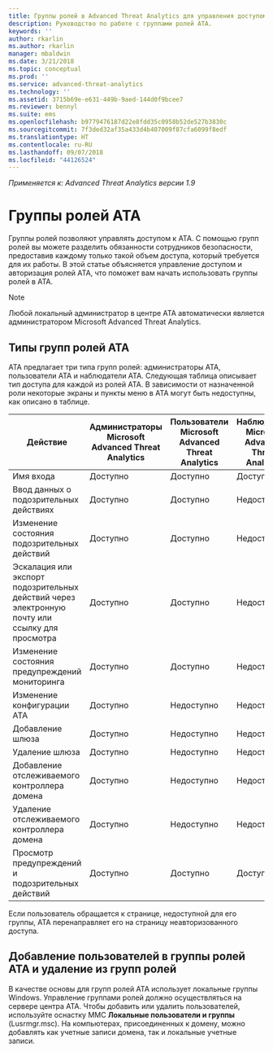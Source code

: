 ```yaml
---
title: Группы ролей в Advanced Threat Analytics для управления доступом | Документация Майкрософт
description: Руководство по работе с группами ролей ATA.
keywords: ''
author: rkarlin
ms.author: rkarlin
manager: mbaldwin
ms.date: 3/21/2018
ms.topic: conceptual
ms.prod: ''
ms.service: advanced-threat-analytics
ms.technology: ''
ms.assetid: 3715b69e-e631-449b-9aed-144d0f9bcee7
ms.reviewer: bennyl
ms.suite: ems
ms.openlocfilehash: b9779476187d22e8fdd35c0958b52de527b3830c
ms.sourcegitcommit: 7f3ded32af35a433d4b407009f87cfa6099f8edf
ms.translationtype: HT
ms.contentlocale: ru-RU
ms.lasthandoff: 09/07/2018
ms.locfileid: "44126524"
---
```

*Применяется к: Advanced Threat Analytics версии 1.9*




# <a name="ata-role-groups"></a>Группы ролей ATA

Группы ролей позволяют управлять доступом к ATA. С помощью групп ролей вы можете разделить обязанности сотрудников безопасности, предоставив каждому только такой объем доступа, который требуется для их работы. В этой статье объясняется управление доступом и авторизация ролей ATA, что поможет вам начать использовать группы ролей в ATA.

> [!NOTE]
> Любой локальный администратор в центре ATA автоматически является администратором Microsoft Advanced Threat Analytics.

## <a name="types-of-ata-role-groups"></a>Типы групп ролей ATA 

ATA предлагает три типа групп ролей: администраторы ATA, пользователи ATA и наблюдатели ATA. Следующая таблица описывает тип доступа для каждой из ролей ATA. В зависимости от назначенной роли некоторые экраны и пункты меню в ATA могут быть недоступны, как описано в таблице.

|Действие |Администраторы Microsoft Advanced Threat Analytics|Пользователи Microsoft Advanced Threat Analytics|Наблюдатели Microsoft Advanced Threat Analytics|
|----|----|----|----|
|Имя входа|Доступно|Доступно|Доступно|
|Ввод данных о подозрительных действиях|Доступно|Доступно|Недоступно|
|Изменение состояния подозрительных действий|Доступно|Доступно|Недоступно|
|Эскалация или экспорт подозрительных действий через электронную почту или ссылку для просмотра|Доступно|Доступно|Недоступно|
|Изменение состояния предупреждений мониторинга|Доступно|Доступно|Недоступно|
|Изменение конфигурации АТА|Доступно|Недоступно|Недоступно|
|Добавление шлюза|Доступно|Недоступно|Недоступно|
|Удаление шлюза |Доступно|Недоступно|Недоступно|
|Добавление отслеживаемого контроллера домена |Доступно|Недоступно|Недоступно|
|Удаление отслеживаемого контроллера домена|Доступно|Недоступно|Недоступно|
|Просмотр предупреждений и подозрительных действий|Доступно|Доступно|Доступно|


Если пользователь обращается к странице, недоступной для его группы, ATA перенаправляет его на страницу неавторизованного доступа. 

## <a name="add--remove-users---ata-role-groups"></a>Добавление пользователей в группы ролей ATA и удаление из групп ролей 

В качестве основы для групп ролей ATA использует локальные группы Windows. Управление группами ролей должно осуществляться на сервере центра ATA.
Чтобы добавить или удалить пользователей, используйте оснастку MMC **Локальные пользователи и группы** (Lusrmgr.msc). На компьютерах, присоединенных к домену, можно добавлять как учетные записи домена, так и локальные учетные записи. 

